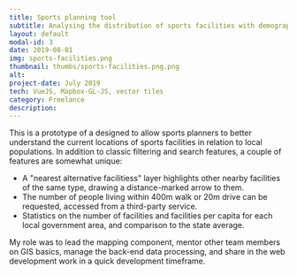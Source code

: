 ```yaml
---
title: Sports planning tool
subtitle: Analysing the distribution of sports facilities with demographics for context
layout: default
modal-id: 3
date: 2019-08-01
img: sports-facilities.png
thumbnail: thumbs/sports-facilities.png.png
alt: 
project-date: July 2019
tech: VueJS, Mapbox-GL-JS, vector tiles
category: Freelance
description: 
---
```

This is a prototype of a designed to allow sports planners to better understand the current locations of sports facilities in relation to local populations. In addition to classic filtering and search features, a couple of features are somewhat unique:

* A "nearest alternative facilitiess" layer highlights other nearby facilities of the same type, drawing a distance-marked arrow to them.
* The number of people living within 400m walk or 20m drive can be requested, accessed from a third-party service.
* Statistics on the number of facilities and facilities per capita for each local government area, and comparison to the state average.

My role was to lead the mapping component, mentor other team members on GIS basics, manage the back-end data processing, and share in the web development work in a quick development timeframe.